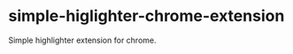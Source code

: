 simple-higlighter-chrome-extension
==================================

Simple highlighter extension for chrome.
